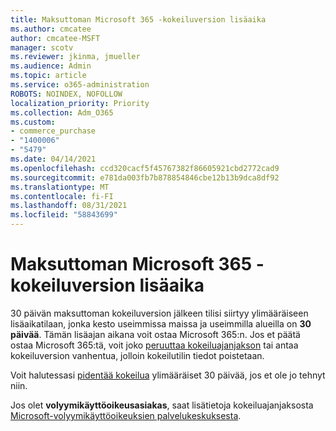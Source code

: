 ```yaml
---
title: Maksuttoman Microsoft 365 -kokeiluversion lisäaika
ms.author: cmcatee
author: cmcatee-MSFT
manager: scotv
ms.reviewer: jkinma, jmueller
ms.audience: Admin
ms.topic: article
ms.service: o365-administration
ROBOTS: NOINDEX, NOFOLLOW
localization_priority: Priority
ms.collection: Adm_O365
ms.custom:
- commerce_purchase
- "1400006"
- "5479"
ms.date: 04/14/2021
ms.openlocfilehash: ccd320cacf5f45767382f86605921cbd2772cad9
ms.sourcegitcommit: e781da003fb7b878854846cbe12b13b9dca8df92
ms.translationtype: MT
ms.contentlocale: fi-FI
ms.lasthandoff: 08/31/2021
ms.locfileid: "58843699"
---
```

# <a name="grace-period-for-microsoft-365-free-trial"></a>Maksuttoman Microsoft 365 -kokeiluversion lisäaika

30 päivän maksuttoman kokeiluversion jälkeen tilisi siirtyy ylimääräiseen lisäaikatilaan, jonka kesto useimmissa maissa ja useimmilla alueilla on **30 päivää**. Tämän lisäajan aikana voit ostaa Microsoft 365:n. Jos et päätä ostaa Microsoft 365:tä, voit joko [peruuttaa kokeiluajanjakson](https://docs.microsoft.com/microsoft-365/commerce/subscriptions/cancel-your-subscription?view=o365-worldwide) tai antaa kokeiluversion vanhentua, jolloin kokeilutilin tiedot poistetaan.

Voit halutessasi [pidentää kokeilua](https://docs.microsoft.com/microsoft-365/commerce/extend-your-trial) ylimääräiset 30 päivää, jos et ole jo tehnyt niin.

Jos olet **volyymikäyttöoikeusasiakas**, saat lisätietoja kokeiluajanjaksosta [Microsoft-volyymikäyttöoikeuksien palvelukeskuksesta](https://support.microsoft.com/help/4471406/how-to-contact-the-microsoft-volume-licensing-service-center).
